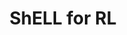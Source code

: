 ---
title: "ShELL for RL"
author_profile: false
collection: projects
permalink: /projects/shell_rl
excerpt: 'Lifelong Learning (LL) is a relatively new area of machine learning (ML) research, in which agents continually learn as they encounter varying conditions and tasks while deployed in the field, acquiring experience and knowledge and improving performance on both novel and previous tasks1. This differs from the train-then-deploy process for typical ML systems, which often results in (1) unpredictable outcomes when input conditions not representative of training experiences are encountered, (2) catastrophic forgetting of previously learned knowledge useful for new instances of previously learned tasks, and (3) the inability to execute new tasks effectively.'
---